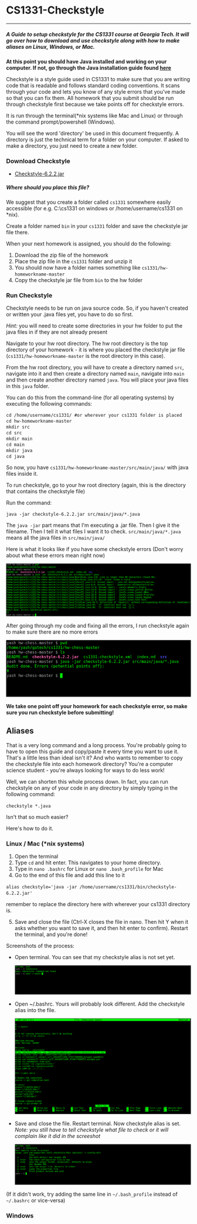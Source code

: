 # CS1331-Checkstyle
---
##### A Guide to setup checkstyle for the CS1331 course at Georgia Tech. It will go over how to download and use checkstyle along with how to make aliases on Linux, Windows, or Mac.

**At this point you should have Java installed and working on your computer. If not, go through the Java installation guide found [here](http://cs1331.org/resources.html)**

Checkstyle is a style guide used in CS1331 to make sure that you are writing code that is readable and follows standard coding conventions. It scans through your code and lets you know of any style errors that you've made so that you can fix them. All homework that you submit should be run through checkstyle first because we take points off for checkstyle errors.

It is run through the terminal(\*nix systems like Mac and Linux) or through the command prompt/powershell (Windows).

You will see the word 'directory' be used in this document frequently. A directory is just the technical term for a folder on your computer. If asked to make a directory, you just need to create a new folder.

### Download Checkstyle

  - [Checkstyle-6.2.2.jar](http://cs1331.org/resources/checkstyle-6.2.2.jar)

##### Where should you place this file?

We suggest that you create a folder called `cs1331` somewhere easily accessible (for e.g. C:\cs1331 on windows or /home/username/cs1331 on *nix).

Create a folder named `bin` in your `cs1331` folder and save the checkstyle jar file there.

When your next homework is assigned, you should do the following:

1. Download the zip file of the homework
2. Place the zip file in the `cs1331` folder and unzip it
3. You should now have a folder names something like `cs1331/hw-homeworkname-master`
4. Copy the checkstyle jar file from `bin` to the hw folder

### Run Checkstyle

Checkstyle needs to be run on java source code. So, if you haven't created or written your .java files yet, you have to do so first.

*Hint:* you will need to create some directories in your hw folder to put the java files in if they are not already present

Navigate to your hw root directory. The hw root directory is the top directory of your homework - it is where you placed the checkstyle jar file (`cs1331/hw-homeworkname-master` is the root directory in this case).

From the hw root directory, you will have to create a directory named `src`, navigate into it and then create a directory named `main`, navigate into `main` and then create another directory named `java`. You will place your java files in this `java` folder.

You can do this from the command-line (for all operating systems) by executing the following commands:

```Batchfile
cd /home/username/cs1331/ #or wherever your cs1331 folder is placed
cd hw-homeworkname-master
mkdir src
cd src
mkdir main
cd main
mkdir java
cd java
```

So now, you have `cs1331/hw-homeworkname-master/src/main/java/` with java files inside it.

To run checkstyle, go to your hw root directory (again, this is the directory that contains the checkstyle file)

Run the command:

```Batchfile
java -jar checkstyle-6.2.2.jar src/main/java/*.java
```

The `java -jar` part means that I'm executing a .jar file. Then I give it the filename. Then I tell it what files I want it to check. `src/main/java/*.java` means all the java files in `src/main/java/`

Here is what it looks like if you have some checkstyle errors (Don't worry about what these errors mean right now)

![with-errors](./errors.png)

After going through my code and fixing all the errors, I run checkstyle again to make sure there are no more errors

![without-errors](./no-errors.png)

**We take one point off your homework for each checkstyle error, so make sure you run checkstyle before submitting!**

## Aliases

That is a very long command and a long process. You're probably going to have to open this guide and copy/paste it every time you want to use it. That's a little less than ideal isn't it? And who wants to remember to copy the checkstyle file into each homework directory? You're a computer science student - you're always looking for ways to do less work!

Well, we can shorten this whole process down. In fact, you can run checkstyle on any of your code in any directory by simply typing in the following command:

`checkstyle *.java`

Isn't that so much easier?

Here's how to do it.

### Linux / Mac (\*nix systems)

1. Open the terminal
2. Type `cd` and hit enter. This navigates to your home directory.
3. Type in `nano .bashrc` for Linux or `nano .bash_profile` for Mac
4. Go to the end of this file and add this line to it

 `alias checkstyle='java -jar /home/username/cs1331/bin/checkstyle-6.2.2.jar'`

 remember to replace the directory here with wherever your cs1331 directory is.

5. Save and close the file (Ctrl-X closes the file in nano. Then hit Y when it asks whether you want to save it, and then hit enter to confirm). Restart the terminal, and you're done!

Screenshots of the process:

* Open terminal. You can see that my checkstyle alias is not set yet.

  ![open-terminal](./alias-linux-1.png)

* Open ~/.bashrc. Yours will probably look different. Add the checkstyle alias into the file.

  ![add-alias](./alias-linux-2.png)

* Save and close the file. Restart terminal. Now checkstyle alias is set. *Note: you still have to tell checkstyle what file to check or it will complain like it did in the screeshot*

  ![alias-added](./alias-linux-3.png)

(If it didn't work, try adding the same line in `~/.bash_profile` instead of `~/.bashrc` or vice-versa)


### Windows
